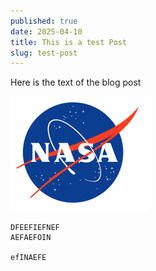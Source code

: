 ```yaml
---
published: true
date: 2025-04-10
title: This is a test Post
slug: test-post
---
```

Here is the text of the blog post

![](../../img/NASA_logo.png)

```
DFEEFIEFNEF
AEFAEFOIN 

efINAEFE
```